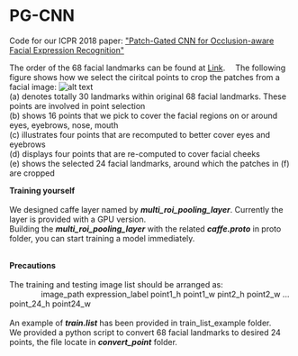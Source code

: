 # PG-CNN
Code for our ICPR 2018 paper: ["Patch-Gated CNN for Occlusion-aware Facial Expression Recognition"](http://vipl.ict.ac.cn/uploadfile/upload/2018092516364248.pdf)

The order of the 68 facial landmarks can be found at [Link](https://www.pyimagesearch.com/2017/04/03/facial-landmarks-dlib-opencv-python/).&emsp;
The following figure shows how we select the ciritcal points to crop the patches from a facial image:
![alt text](https://github.com/mysee1989/PG-CNN/blob/master/img/point.png)   
(a) denotes totally 30 landmarks within original 68 facial landmarks. These points are involved in point selection   
(b) shows 16 points that we pick to cover the facial regions on or around eyes, eyebrows, nose, mouth   
(c) illustrates four points that are recomputed to better cover eyes and eyebrows   
(d) displays four points that are re-computed to cover facial cheeks   
(e) shows the selected 24 facial landmarks, around which the patches in (f) are cropped   


**Training yourself**       
<br />We designed caffe layer named by ***multi_roi_pooling_layer***. Currently the layer is provided with a GPU version.   
Building the ***multi_roi_pooling_layer*** with the related ***caffe.proto*** in proto folder, you can start training a model immediately.

<br />**Precautions**       
<br />The training and testing image list should be arranged as:    
 &emsp;&emsp;&emsp;&emsp;image_path  expression_label  point1_h  point1_w  pint2_h point2_w  ...   point_24_h  point24_w   
 <br />An example of ***train.list*** has been provided in train_list_example folder.
 <br />We provided a python script to convert 68 facial landmarks to desired 24 points, the file locate in ***convert_point*** folder.

